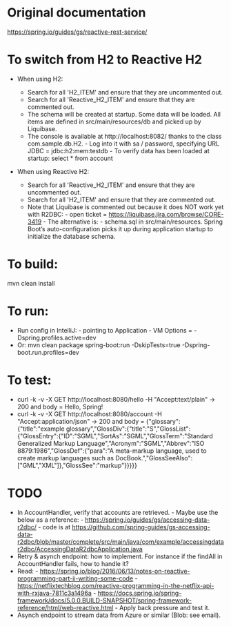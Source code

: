 # Original documentation
https://spring.io/guides/gs/reactive-rest-service/


# To switch from H2 to Reactive H2
- When using H2:
    - Search for all 'H2_ITEM' and ensure that they are uncommented out.
    - Search for all 'Reactive_H2_ITEM' and ensure that they are commented out.
    - The schema will be created at startup. Some data will be loaded. All items are defined in src/main/resources/db and picked up by Liquibase.
    - The console is available at http://localhost:8082/ thanks to the class com.sample.db.H2.
            - Log into it with sa / password, specifying URL JDBC = jdbc:h2:mem:testdb
            - To verify data has been loaded at startup: select * from account

- When using Reactive H2:
    - Search for all 'Reactive_H2_ITEM' and ensure that they are uncommented out.
    - Search for all 'H2_ITEM' and ensure that they are commented out.
    - Note that Liquibase is commented out because it does NOT work yet with R2DBC:
            - open ticket = https://liquibase.jira.com/browse/CORE-3419
            - The alternative is:
                    - schema.sql in src/main/resources. Spring Boot’s auto-configuration picks it up during application startup to initialize the database schema.
    

# To build:
mvn clean install


# To run:
- Run config in IntelliJ:
       - pointing to Application
       - VM Options = -Dspring.profiles.active=dev
- Or: mvn clean package spring-boot:run -DskipTests=true -Dspring-boot.run.profiles=dev


# To test:
- curl -k -v -X GET http://localhost:8080/hello -H "Accept:text/plain"
    -> 200 and body = Hello, Spring!
- curl -k -v -X GET http://localhost:8080/account -H "Accept:application/json"
    -> 200 and body = {"glossary":{"title":"example glossary","GlossDiv":{"title":"S","GlossList":{"GlossEntry":{"ID":"SGML","SortAs":"SGML","GlossTerm":"Standard Generalized Markup Language","Acronym":"SGML","Abbrev":"ISO 8879:1986","GlossDef":{"para":"A meta-markup language, used to create markup languages such as DocBook.","GlossSeeAlso":["GML","XML"]},"GlossSee":"markup"}}}}}
    
   
# TODO
- In AccountHandler, verify that accounts are retrieved.
        - Maybe use the below as a reference:
                - https://spring.io/guides/gs/accessing-data-r2dbc/
                - code is at https://github.com/spring-guides/gs-accessing-data-r2dbc/blob/master/complete/src/main/java/com/example/accessingdatar2dbc/AccessingDataR2dbcApplication.java
- Retry & asynch endpoint: how to implement. For instance if the findAll in AccountHandler fails, how to handle it?
- Read:
        - https://spring.io/blog/2016/06/13/notes-on-reactive-programming-part-ii-writing-some-code
        - https://netflixtechblog.com/reactive-programming-in-the-netflix-api-with-rxjava-7811c3a1496a
        - https://docs.spring.io/spring-framework/docs/5.0.0.BUILD-SNAPSHOT/spring-framework-reference/html/web-reactive.html
        - Apply back pressure and test it.    
- Asynch endpoint to stream data from Azure or similar (Blob: see email). 
